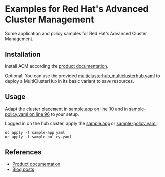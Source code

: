 # Examples for Red Hat's Advanced Cluster Management

Some application and policy samples for Red Hat's Advanced Cluster Management.


## Installation

Install ACM according the [product documentation](https://access.redhat.com/documentation/en-us/red_hat_advanced_cluster_management_for_kubernetes/2.0/html/install/installing).

Optional: You can use the provided [multiclusterhub_multiclusterhub.yaml](multiclusterhub_multiclusterhub.yaml) to deploy a MultiClusterHub in its basic variant to save resources.


## Usage

Adapt the cluster placement in [sample.app on line 30](sample-app.yaml#L30) and in [sample-policy.yaml on line 96](sample-policy.yaml#L96) to your setup.

Logged in on the hub cluster, apply the [sample.app](sample-app.yaml) or [sample-policy.yaml](sample-policy.yaml):

```
oc apply -f sample-app.yaml
oc apply -f sample-policy.yaml
```


## References

* [Product documentation](https://access.redhat.com/documentation/en-us/red_hat_advanced_cluster_management_for_kubernetes/)
* [Blog posts](https://www.openshift.com/blog/tag/red-hat-advanced-cluster-management)
